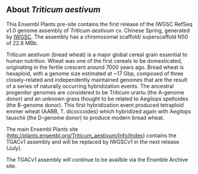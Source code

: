About *Triticum aestivum*
-------------------------

This Ensembl Plants pre-site contains the first release of the IWGSC
RefSeq v1.0 genome assembly of *Triticum aestivum* cv. Chinese Spring,
generated by [IWGSC](https://www.wheatgenome.org/). The assembly has a
chromosomal scaffold/ superscaffold N50 of 22.8
MBb.

Triticum aestivum (bread wheat) is a major global cereal grain essential
to human nutrition. Wheat was one of the first cereals to be
domesticated, originating in the fertile crescent around 7000 years ago.
Bread wheat is hexaploid, with a genome size estimated at \~17 Gbp,
composed of three closely-related and independently maintained genomes
that are the result of a series of naturally occurring hybridization
events. The ancestral progenitor genomes are considered to be Triticum
urartu (the A-genome donor) and an unknown grass thought to be related
to Aegilops speltoides (the B-genome donor). This first hybridization
event produced tetraploid emmer wheat (AABB, T. dicoccoides) which
hybridized again with Aegilops tauschii (the D-genome donor) to produce
modern bread wheat.

The main Ensembl Plants site
(<http://plants.ensembl.org/Triticum_aestivum/Info/Index>) contains the
TGACv1 assembly and will be replaced by IWGSCv1 in the next release
(July).

The TGACv1 assembly will continue to be availble via the Ensmble Archive
site.
